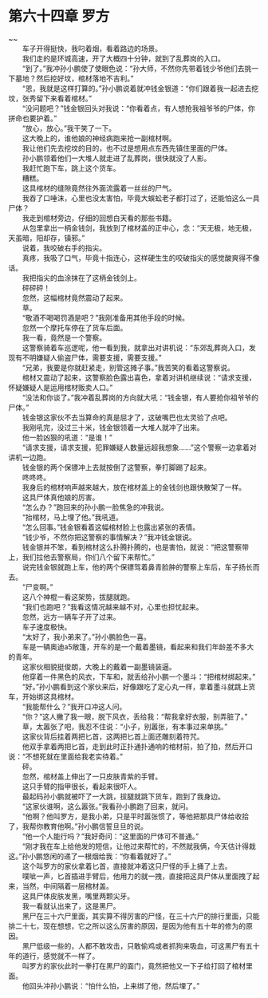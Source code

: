 # 第六十四章 罗方

~~
            <br>　　车子开得挺快，我叼着烟，看着路边的场景。<br>　　我们走的是环城高速，开了大概四十分钟，就到了乱葬岗的入口。<br>　　“到了。”我冲孙小鹏使了使眼色说：“孙大师，不然你先带着钱少爷他们去挑一下墓地？然后挖好坟，棺材落地不吉利。”<br>　　“恩，我就是这样打算的。”孙小鹏说着就冲钱金银道：“你们跟着我一起进去挖坟，张秀留下来看着棺材。”<br>　　“没问题吧？”钱金银回头对我说：“你看着点，有人想抢我祖爷爷的尸体，你拼命也要护着。”<br>　　“放心，放心。”我干笑了一下。<br>　　这大晚上的，谁他娘的神经病跑来抢一副棺材啊。<br>　　我让他们先去挖坟的目的，也不过是想用点东西先镇住里面的尸体。<br>　　孙小鹏领着他们一大堆人就走进了乱葬岗，很快就没了人影。<br>　　我赶忙跑下车，跳上这个货车。<br>　　糟糕。<br>　　这具棺材的缝隙竟然往外面流露着一丝丝的尸气。<br>　　我吞了口唾沫，心里也没太害怕，毕竟大蜈蚣老子都打过了，还能怕这么一具尸体？<br>　　我走到棺材旁边，仔细的回想白天看的那些书籍。<br>　　从包里拿出一柄金钱剑，我放到了棺材盖的正中心，念：“天无极，地无极，天虽暗，阳却存，镇邪。”<br>　　说着，我咬破右手的指尖。<br>　　真疼，我吸了口气，毕竟十指连心，这样硬生生的咬破指尖的感觉酸爽得不像话。<br>　　我把指尖的血涂抹在了这柄金钱剑上。<br>　　砰砰砰！<br>　　忽然，这幅棺材竟然震动了起来。<br>　　草。<br>　　“敬酒不喝喝罚酒是吧？”我刚准备用其他手段的时候。<br>　　忽然一个摩托车停在了货车后面。<br>　　我一看，竟然是一个警察。<br>　　这警察骑着车巡逻呢，他一看到我，就拿出对讲机说：“东郊乱葬岗入口，发现有不明嫌疑人偷盗尸体，需要支援，需要支援。”<br>　　“兄弟，我要是你就赶紧走，别管这摊子事。”我苦笑的看着这警察说。<br>　　棺材又震动了起来，这警察脸色露出喜色，拿着对讲机继续说：“请求支援，怀疑嫌疑人是运用棺材贩卖人口。”<br>　　“没法和你谈了。”我冲着乱葬岗的方向就大吼：“钱金银，有人要抢你祖爷爷的尸体。”<br>　　钱金银这家伙不去当算命的真是屈才了，这破嘴巴也太灵验了点吧。<br>　　我刚吼完，没过三十米，钱金银领着一大堆人就冲了出来。<br>　　他一脸凶狠的吼道：“是谁！”<br>　　“请求支援，请求支援，犯罪嫌疑人数量远超我想象……”这个警察一边拿着对讲机一边跑。<br>　　钱金银的两个保镖冲上去就按倒了这警察，拳打脚踢了起来。<br>　　咚咚咚。<br>　　我身后的棺材响声越来越大，放在棺材盖上的金钱剑也跟快散架了一样。<br>　　这具尸体真他娘的厉害。<br>　　“怎么办？”跑回来的孙小鹏一脸焦急的冲我说。<br>　　“抬棺材，马上埋了他。”我吼道。<br>　　“怎么回事。”钱金银看着这幅棺材脸上也露出紧张的表情。<br>　　“钱少爷，不然你把这警察的事情解决？”我冲钱金银说。<br>　　钱金银并不笨，看到棺材这么扑腾扑腾的，也是害怕，就说：“把这警察带上，我们拉他去警察局，你们八个留下来帮忙。”<br>　　说完钱金银就跑上车，他的两个保镖驾着鼻青脸肿的警察上车后，车子扬长而去。<br>　　“尸变啊。”<br>　　这八个神棍一看这架势，拔腿就跑。<br>　　“我们也跑吧？”我看这情况越来越不对，心里也担忧起来。<br>　　忽然，远方一辆车子开了过来。<br>　　车子速度极快。<br>　　“太好了，我小弟来了。”孙小鹏脸色一喜。<br>　　车是一辆奥迪a5敞篷，开车的是一个戴着墨镜，看起来和我们年龄差不多大的青年。<br>　　这家伙相貌挺俊朗，大晚上的戴着一副墨镜装逼。<br>　　他穿着一件黑色的风衣，下车和，就丢给孙小鹏一个墨斗：“把棺材绑起来。”<br>　　“好。”孙小鹏看到这个家伙来后，好像跟吃了定心丸一样，拿着墨斗就跳上货车，开始绑这具棺材。<br>　　“我能帮什么？”我开口冲这人问。<br>　　“你？”这人撇了我一眼，脱下风衣，丢给我：“帮我拿好衣服，别弄脏了。”<br>　　草，太嚣张了吧，我忍不住说：“小子，别嚣张，有本事过来单挑。”<br>　　这家伙背后挂着两把匕首，这两把匕首上面还雕刻着符咒。<br>　　他双手拿着两把匕首，走到此时正扑通扑通响的棺材前，拍了拍，然后开口说：“不想死就在里面给我老实待着。”<br>　　砰。<br>　　忽然，棺材盖上伸出了一只皮肤青紫的手臂。<br>　　这只手臂的指甲很长，看起来很吓人。<br>　　最起码孙小鹏就被吓了一大跳，拔腿就跳下货车，跑到了我身边。<br>　　“这家伙谁啊，这么嚣张。”我看孙小鹏跑了回来，就问。<br>　　“他啊？他叫罗方，是我小弟，只是平时嚣张惯了，等他把那具尸体给收拾了，我帮你教育他啊。”孙小鹏信誓旦旦的说。<br>　　“他一个人能行吗？”我好奇问：“这里面的尸体可不普通。”<br>　　“刚才我在车上给他发的短信，让他过来帮忙的，不然就我俩，今天估计得栽这。”孙小鹏悠闲的递了一根烟给我：“你看着就好了。”<br>　　这个叫罗方的家伙拿着匕首，直接就冲着这只尸怪的手上捅了上去。<br>　　噗呲一声，匕首插进手臂后，他用力的就一拽，直接把这具尸体从里面拽了起来，当然，中间隔着一层棺材盖。<br>　　这具尸体皮肤发黑，嘴里两颗尖牙。<br>　　我一看就认出来了，这是黑尸。<br>　　黑尸在三十六尸里面，其实算不得厉害的尸怪，在三十六尸的排行里面，只能排二十七，现在想想，它之所以这么厉害的原因，是因为他有五十年的修为的原因。<br>　　黑尸低级一些的，人都不敢攻击，只敢偷鸡或者抓狗来吸血，可这黑尸有五十年的道行，感觉就不一样了。<br>　　叫罗方的家伙此时一拳打在黑尸的面门，竟然把他又一下子给打回了棺材里面。<br>　　他回头冲孙小鹏说：“怕什么怕，上来绑了他，然后埋了。”<br>
	